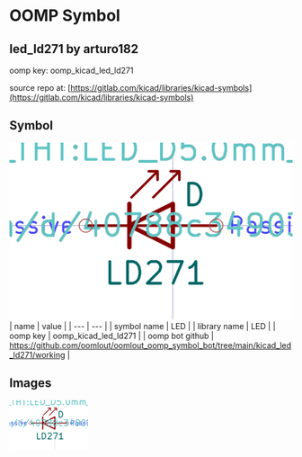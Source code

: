 # OOMP Symbol  
## led_ld271  by arturo182  
  
oomp key: oomp_kicad_led_ld271  
  
source repo at: [https://gitlab.com/kicad/libraries/kicad-symbols](https://gitlab.com/kicad/libraries/kicad-symbols)  
## Symbol  
  
[![working.png](working_600.png)](working.png)  
| name | value | 
| --- | --- | 
| symbol name | LED | 
| library name | LED | 
| oomp key | oomp_kicad_led_ld271 | 
| oomp bot github | https://github.com/oomlout/oomlout_oomp_symbol_bot/tree/main/kicad_led_ld271/working | 
## Images  
  
[![working.png](working_140.png)](working.png)  
